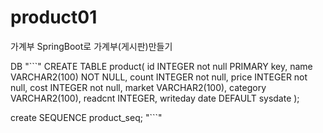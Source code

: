 # product01
가계부 
SpringBoot로 가계부(게시판)만들기

DB
"```"
CREATE TABLE product(
    id INTEGER not null PRIMARY key,
    name VARCHAR2(100) NOT NULL,
    count INTEGER not null,
    price INTEGER not null,
    cost INTEGER not null,
    market VARCHAR2(100),
    category VARCHAR2(100),
    readcnt INTEGER,
    writeday date DEFAULT sysdate );
    
create SEQUENCE product_seq;
"```"

